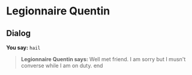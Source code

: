 # Legionnaire Quentin


## Dialog

**You say:** `hail`



>**Legionnaire Quentin says:** Well met friend. I am sorry but I musn't converse while I am on duty.
end
